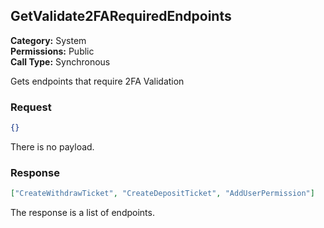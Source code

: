 ## GetValidate2FARequiredEndpoints

**Category:** System<br />**Permissions:** Public<br />**Call Type:** Synchronous

Gets endpoints that require 2FA Validation
### Request

```json
{}
```

There is no payload.

### Response

```json
["CreateWithdrawTicket", "CreateDepositTicket", "AddUserPermission"]
```
The response is a list of endpoints.